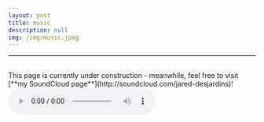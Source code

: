 ```yaml
---
layout: post
title: music
description: null
img: /img/music.jpeg
---
```


***
<br>
This page is currently under construction - meanwhile, feel free to visit [**my SoundCloud page**](http://soundcloud.com/jared-desjardins)!

<br>

<audio controls>
  <source src="jared-desjardins.github.io/music/prelude.mp3" type="audio/mpeg">
Your browser does not support the audio element.
</audio>
